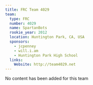 ```yaml
---
title: FRC Team 4029
team:
  type: FRC
  number: 4029
  name: SpartanBots
  rookie_year: 2012
  location: Huntington Park, CA, USA
  sponsors:
    - jcpenney
    - will.i.am
    - Huntington Park High School
  links:
    Website: http://team4029.net
---
```

No content has been added for this team